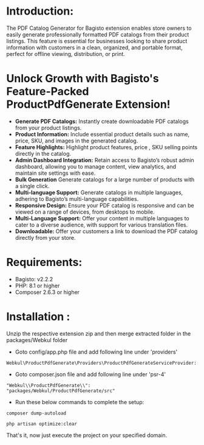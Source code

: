 # Introduction:

The PDF Catalog Generator for Bagisto extension enables store owners to easily generate professionally formatted PDF catalogs from their product listings. This feature is essential for businesses looking to share product information with customers in a clean, organized, and portable format, perfect for offline viewing, distribution, or print.

# Unlock Growth with Bagisto's Feature-Packed ProductPdfGenerate Extension!

* **Generate PDF Catalogs:** Instantly create downloadable PDF catalogs from your product listings.
* **Product Information:** Include essential product details such as name, price, SKU, and images in the generated catalog.
* **Feature Highlights:** 
Highlight product features, price , SKU selling points directly in the catalog.
* **Admin Dashboard Integration:** Retain access to Bagisto’s robust admin dashboard, allowing you to manage content, view analytics, and maintain site settings with ease.
* **Bulk Generation** Generate catalogs for a large number of products with a single click.
* **Multi-language Support:**  Generate catalogs in multiple languages, adhering to Bagisto’s multi-language capabilities.
* **Responsive Design:** Ensure your PDF catalog is responsive and can be viewed on a range of devices, from desktops to mobile.
* **Multi-Language Support:** Offer your content in multiple languages to cater to a diverse audience, with support for various translation files.
* **Downloadable:** Offer your customers a link to download the PDF catalog directly from your store.

# Requirements:
* Bagisto: v2.2.2
* PHP: 8.1 or higher
* Composer 2.6.3 or higher

# Installation :
Unzip the respective extension zip and then merge extracted folder in the packages/Webkul folder

* Goto config/app.php file and add following line under 'providers'

```
Webkul\ProductPdfGenerate\Providers\ProductPdfGenerateServiceProvider::class,
```

* Goto composer.json file and add following line under 'psr-4'

```
"Webkul\\ProductPdfGenerate\\": "packages/Webkul/ProductPdfGenerate/src"
```
* Run these below commands to complete the setup:

```
composer dump-autoload
```
```
php artisan optimize:clear
```

That's it, now just execute the project on your specified domain.
